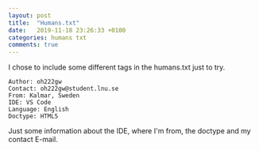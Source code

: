 ```yaml
---
layout: post
title:  "Humans.txt"
date:   2019-11-18 23:26:33 +0100
categories: humans txt
comments: true
---
```


I chose to include some different tags in the humans.txt just to try.

```
Author: oh222gw
Contact: oh222gw@student.lnu.se
From: Kalmar, Sweden
IDE: VS Code
Language: English
Doctype: HTML5
```

Just some information about the IDE, where I'm from, the doctype and my contact E-mail.